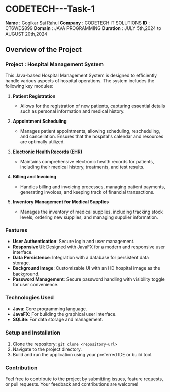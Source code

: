 # CODETECH---Task-1 
**Name** : Gogikar Sai Rahul
**Company** : CODETECH IT SOLUTIONS 
**ID** : CT6WDS899 
**Domain** : JAVA PROGRAMMING 
**Duration** : JULY 5th,2024 to AUGUST 20th,2024 

## Overview of the Project

### Project : Hospital Management System



This Java-based Hospital Management System is designed to efficiently handle various aspects of hospital operations. The system includes the following key modules:

1. **Patient Registration**
   - Allows for the registration of new patients, capturing essential details such as personal information and medical history.

2. **Appointment Scheduling**
   - Manages patient appointments, allowing scheduling, rescheduling, and cancellation. Ensures that the hospital's calendar and resources are optimally utilized.

3. **Electronic Health Records (EHR)**
   - Maintains comprehensive electronic health records for patients, including their medical history, treatments, and test results.

4. **Billing and Invoicing**
   - Handles billing and invoicing processes, managing patient payments, generating invoices, and keeping track of financial transactions.

5. **Inventory Management for Medical Supplies**
   - Manages the inventory of medical supplies, including tracking stock levels, ordering new supplies, and managing supplier information.


### Features
- **User Authentication**: Secure login and user management.
- **Responsive UI**: Designed with JavaFX for a modern and responsive user interface.
- **Data Persistence**: Integration with a database for persistent data storage.
- **Background Image**: Customizable UI with an HD hospital image as the background.
- **Password Management**: Secure password handling with visibility toggle for user convenience.

### Technologies Used
- **Java**: Core programming language.
- **JavaFX**: For building the graphical user interface.
- **SQLite**: For data storage and management.

### Setup and Installation
1. Clone the repository: `git clone <repository-url>`
2. Navigate to the project directory.
3. Build and run the application using your preferred IDE or build tool.

### Contribution
Feel free to contribute to the project by submitting issues, feature requests, or pull requests. Your feedback and contributions are welcome!

